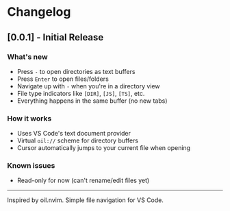# Changelog

## [0.0.1] - Initial Release

### What's new
- Press `-` to open directories as text buffers
- Press `Enter` to open files/folders
- Navigate up with `-` when you're in a directory view
- File type indicators like `[DIR]`, `[JS]`, `[TS]`, etc.
- Everything happens in the same buffer (no new tabs)

### How it works
- Uses VS Code's text document provider
- Virtual `oil://` scheme for directory buffers
- Cursor automatically jumps to your current file when opening

### Known issues
- Read-only for now (can't rename/edit files yet)

---

Inspired by oil.nvim. Simple file navigation for VS Code.